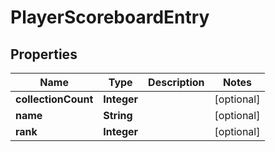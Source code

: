 
# PlayerScoreboardEntry

## Properties
Name | Type | Description | Notes
------------ | ------------- | ------------- | -------------
**collectionCount** | **Integer** |  |  [optional]
**name** | **String** |  |  [optional]
**rank** | **Integer** |  |  [optional]



